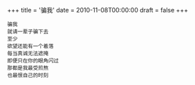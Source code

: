 +++
title = '骗我'
date = 2010-11-08T00:00:00
draft = false
+++

<div class="poem">

```
骗我
就请一辈子骗下去
至少
欲望还能有一个着落
每当真诚无法遮掩
即便只在你的眼角闪过
那都是我最受煎熬
也最恨自己的时刻
```

</div>
